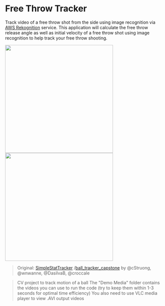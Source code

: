 # Free Throw Tracker

Track video of a free throw shot from the side using image recognition via [AWS Rekognition](https://aws.amazon.com/rekognition/) service. This application will calculate the free throw release angle as well as initial velocity of a free throw shot using image recognition to help track your free throw shooting.


<p float="center">
<img src="./Demo%20Media/Outputs/demo1.gif" width="350">
<img src="./Demo%20Media/Outputs/demo.gif" width="350">
</p>

>Original: 
>[SimpleStatTracker](https://github.com/wnwanne/SimpleStatsTracker) /[ball_tracker_capstone](https://github.com/wnwanne/ball_tracker_capstone) 
> by @cStruong, @wnwanne, @DasilvaB, @croccale

> CV project to track motion of a ball
>The "Demo Media" folder contains the videos you can use to run the code (try to keep them within 1-3 seconds for optimal time efficiency)
>You also need to use VLC media player to view .AVI output videos

